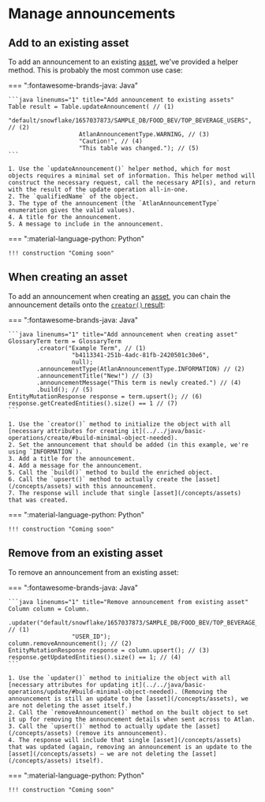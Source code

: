 
# Manage announcements

## Add to an existing asset

To add an announcement to an existing [asset](/concepts/assets), we've provided a helper method. This is probably the most common use case:

=== ":fontawesome-brands-java: Java"

	```java linenums="1" title="Add announcement to existing assets"
	Table result = Table.updateAnnouncement( // (1)
						"default/snowflake/1657037873/SAMPLE_DB/FOOD_BEV/TOP_BEVERAGE_USERS", // (2)
						AtlanAnnouncementType.WARNING, // (3)
						"Caution!", // (4)
						"This table was changed."); // (5)
	```

	1. Use the `updateAnnouncement()` helper method, which for most objects requires a minimal set of information. This helper method will construct the necessary request, call the necessary API(s), and return with the result of the update operation all-in-one.
	2. The `qualifiedName` of the object.
	3. The type of the announcement (the `AtlanAnnouncementType` enumeration gives the valid values).
	4. A title for the announcement.
	5. A message to include in the announcement.

=== ":material-language-python: Python"

	!!! construction "Coming soon"

## When creating an asset

To add an announcement when creating an [asset](/concepts/assets), you can chain the announcement details onto the [`creator()` result](../../java/basic-operations/create/#build-minimal-object-needed):

=== ":fontawesome-brands-java: Java"

	```java linenums="1" title="Add announcement when creating asset"
	GlossaryTerm term = GlossaryTerm
			.creator("Example Term", // (1)
					  "b4113341-251b-4adc-81fb-2420501c30e6",
					  null);
			.announcementType(AtlanAnnouncementType.INFORMATION) // (2)
			.announcementTitle("New!") // (3)
			.announcementMessage("This term is newly created.") // (4)
			.build(); // (5)
	EntityMutationResponse response = term.upsert(); // (6)
	response.getCreatedEntities().size() == 1 // (7)
	```
	
	1. Use the `creator()` method to initialize the object with all [necessary attributes for creating it](../../java/basic-operations/create/#build-minimal-object-needed).
	2. Set the announcement that should be added (in this example, we're using `INFORMATION`).
	3. Add a title for the announcement.
	4. Add a message for the announcement.
	5. Call the `build()` method to build the enriched object.
	6. Call the `upsert()` method to actually create the [asset](/concepts/assets) with this announcement.
	7. The response will include that single [asset](/concepts/assets) that was created.

=== ":material-language-python: Python"

	!!! construction "Coming soon"

## Remove from an existing asset

To remove an announcement from an existing asset:

=== ":fontawesome-brands-java: Java"

	```java linenums="1" title="Remove announcement from existing asset"
	Column column = Column.
			.updater("default/snowflake/1657037873/SAMPLE_DB/FOOD_BEV/TOP_BEVERAGE_USERS/USER_ID", // (1)
					  "USER_ID");
	column.removeAnnouncement(); // (2)
	EntityMutationResponse response = column.upsert(); // (3)
	response.getUpdatedEntities().size() == 1; // (4)
	```

	1. Use the `updater()` method to initialize the object with all [necessary attributes for updating it](../../java/basic-operations/update/#build-minimal-object-needed). (Removing the announcement is still an update to the [asset](/concepts/assets), we are not deleting the asset itself.)
	2. Call the `removeAnnouncement()` method on the built object to set it up for removing the announcement details when sent across to Atlan.
	3. Call the `upsert()` method to actually update the [asset](/concepts/assets) (remove its announcement).
	4. The response will include that single [asset](/concepts/assets) that was updated (again, removing an announcement is an update to the [asset](/concepts/assets) — we are not deleting the [asset](/concepts/assets) itself).

=== ":material-language-python: Python"

	!!! construction "Coming soon"
